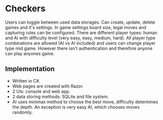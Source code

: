 # Checkers

Users can toggle between used data storages.
Can create, update, delete games and it's settings.
In game settings board size, legal moves and capturing rules can be configured.
There are different player types: human and AI with difficulty level (very easy, easy, medium, hard).
All player type combinations are allowed (AI vs AI included) and users can change player type mid game.
However there isn't authentication and therefore anyone can play anyones game.

## Implementation

- Written in C#.
- Web pages are created with Razor.
- 2 UIs: console and web app.
- 2 data storing methods: SQLite and file system.
- AI uses minimax method to choose the best move, difficulty determines the depth. 
An exception is very easy AI, which chooses moves randomly.
